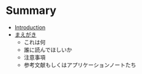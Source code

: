 # Summary

* [Introduction](README.md)
* [まえがき](foreword.md)
   * これは何
   * 誰に読んでほしいか
   * 注意事項
   * 参考文献もしくはアプリケーションノートたち

